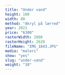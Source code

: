 ```yaml
---
title: "Under vand"
height: 100
width: 80
method: "Akryl på lærred"
year: 2021
price: "6300"
rasterWidth: 2088
rasterHeight: 2620
fileName: "IMG_1843.JPG"
medie: "maleri"
show: "yes"
slug: "under-vand"
weight: "10"
---
```


